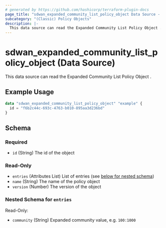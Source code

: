 ```yaml
---
# generated by https://github.com/hashicorp/terraform-plugin-docs
page_title: "sdwan_expanded_community_list_policy_object Data Source - terraform-provider-sdwan"
subcategory: "(Classic) Policy Objects"
description: |-
  This data source can read the Expanded Community List Policy Object .
---
```


# sdwan_expanded_community_list_policy_object (Data Source)

This data source can read the Expanded Community List Policy Object .

## Example Usage

```terraform
data "sdwan_expanded_community_list_policy_object" "example" {
  id = "f6b2c44c-693c-4763-b010-895aa3d236bd"
}
```

<!-- schema generated by tfplugindocs -->
## Schema

### Required

- `id` (String) The id of the object

### Read-Only

- `entries` (Attributes List) List of entries (see [below for nested schema](#nestedatt--entries))
- `name` (String) The name of the policy object
- `version` (Number) The version of the object

<a id="nestedatt--entries"></a>
### Nested Schema for `entries`

Read-Only:

- `community` (String) Expanded community value, e.g. `100:1000`
